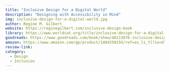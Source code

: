 ```yaml
---
title: "Inclusive Design for a Digital World"
description: "Designing with Accessibility in Mind"
img: inclusive-design-for-a-digital-world.jpg
author: Regine M. Gilbert
website: https://reginegilbert.com/inclusive-design-book
library: https://www.worldcat.org/title/inclusive-design-for-a-digital-world-designing-with-accessibility-in-mind/oclc/1134427184?loc=
goodreads: https://www.goodreads.com/book/show/46113876-inclusive-design-for-a-digital-world
amazon: https://www.amazon.com/gp/product/148425015X/ref=as_li_tl?ie=UTF8&tag=govfresh-20&camp=1789&creative=9325&linkCode=as2&creativeASIN=148425015X&linkId=1b153a1baadfa4b9285e36924006221d
review-link: 
category:
  - Design
  - Inclusion
---
```



